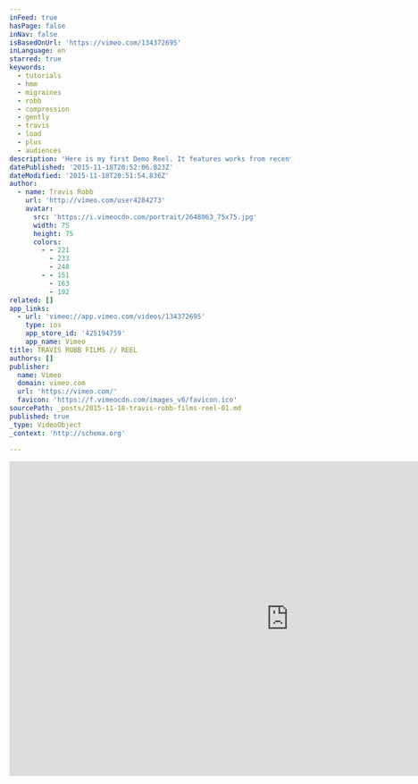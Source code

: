 ```yaml
---
inFeed: true
hasPage: false
inNav: false
isBasedOnUrl: 'https://vimeo.com/134372695'
inLanguage: en
starred: true
keywords:
  - tutorials
  - hmm
  - migraines
  - robb
  - compression
  - gently
  - travis
  - load
  - plus
  - audiences
description: 'Here is my first Demo Reel. It features works from recent commercial, film, web and film projects. I love filmmaking and to create a short form reel that shows what I have been up to is a ton of fun!! Enjoy, shoot me some feedback or even book me on a gig! I love it all!! TR'
datePublished: '2015-11-18T20:52:06.823Z'
dateModified: '2015-11-18T20:51:54.836Z'
author:
  - name: Travis Robb
    url: 'http://vimeo.com/user4284273'
    avatar:
      src: 'https://i.vimeocdn.com/portrait/2648063_75x75.jpg'
      width: 75
      height: 75
      colors:
        - - 221
          - 233
          - 248
        - - 151
          - 163
          - 192
related: []
app_links:
  - url: 'vimeo://app.vimeo.com/videos/134372695'
    type: ios
    app_store_id: '425194759'
    app_name: Vimeo
title: TRAVIS ROBB FILMS // REEL
authors: []
publisher:
  name: Vimeo
  domain: vimeo.com
  url: 'https://vimeo.com/'
  favicon: 'https://f.vimeocdn.com/images_v6/favicon.ico'
sourcePath: _posts/2015-11-18-travis-robb-films-reel-01.md
published: true
_type: VideoObject
_context: 'http://schema.org'

---
```

<iframe src="https://cdn.embedly.com/widgets/media.html?src=https%3A%2F%2Fplayer.vimeo.com%2Fvideo%2F134372695&amp;url=https%3A%2F%2Fvimeo.com%2F134372695&amp;image=http%3A%2F%2Fi.vimeocdn.com%2Fvideo%2F527845007_1280.jpg&amp;key=b7d04c9b404c499eba89ee7072e1c4f7&amp;type=text%2Fhtml&amp;schema=vimeo" width="1000" height="563" scrolling="no" frameborder="0" allowfullscreen="allowfullscreen" style=""></iframe>